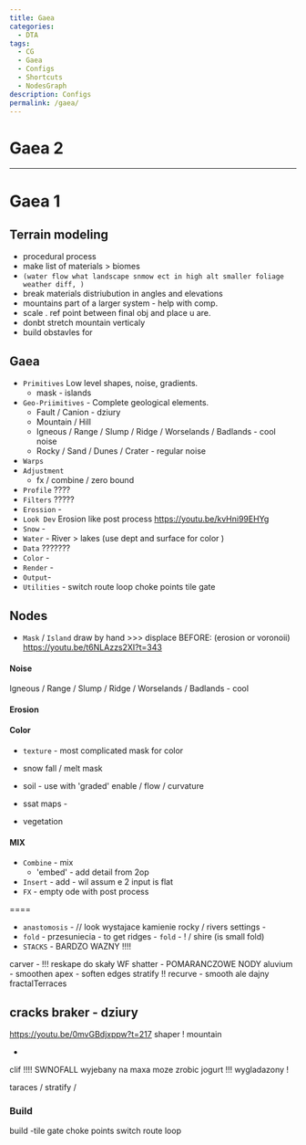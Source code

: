 ```yaml
---
title: Gaea
categories:
  - DTA
tags:
  - CG
  - Gaea
  - Configs
  - Shortcuts
  - NodesGraph
description: Configs
permalink: /gaea/
---
```




# Gaea 2








-------------

# Gaea 1
##  Terrain modeling
- procedural process
- make list of materials > biomes
- `(water flow what landscape snmow ect in high alt smaller foliage weather diff, )`
- break materials distriubution in angles and elevations
- mountains part of a larger system - help with comp.
- scale . ref point between final obj and place u are.
- donbt stretch mountain verticaly
- build obstavles for


## Gaea
- `Primitives` Low level shapes, noise, gradients.
    - mask   - islands
- `Geo-Priimitives` - Complete geological elements.
    - Fault / Canion - dziury
    - Mountain / Hill
    - Igneous / Range / Slump / Ridge / Worselands / Badlands - cool noise
    - Rocky / Sand / Dunes / Crater - regular noise
- `Warps`
- `Adjustment`
    - fx / combine / zero bound
- `Profile` ????
- `Filters` ?????
- `Erossion` -
- `Look Dev` Erosion like post process https://youtu.be/kvHni99EHYg
- `Snow` -
- `Water` - River > lakes (use dept and surface for color )
- `Data` ???????
- `Color` -
- `Render` -
- `Output`-
- `Utilities` - switch route loop choke points tile gate


## Nodes
- `Mask` / `Island` draw by hand >>> displace BEFORE: (erosion or voronoii) https://youtu.be/t6NLAzzs2XI?t=343

#### Noise
Igneous / Range / Slump / Ridge / Worselands / Badlands - cool

#### Erosion

#### Color
- `texture` - most complicated mask for color
- snow fall / melt mask
- soil - use with 'graded' enable  / flow / curvature

- ssat maps  -
- vegetation

#### MIX
- `Combine` - mix  
   - 'embed' - add detail from 2op
- `Insert` - add - wil assum e 2 input is flat  
- `FX` - empty ode with post process

====
- `anastomosis` - // look wystajace kamienie rocky  / rivers settings -
- `fold` - przesuniecia - to get ridges - `fold` - !  / shire (is small fold)
- `STACKS` - BARDZO WAZNY !!!!


carver - !!! reskape do skały WF
shatter - POMARANCZOWE NODY
aluvium - smoothen
apex - soften edges
stratify !!
recurve - smooth ale dajny
fractalTerraces

cracks
braker - dziury
-
https://youtu.be/0mvGBdjxppw?t=217
shaper ! mountain


-

clif !!!!
SWNOFALL wyjebany na maxa moze zrobic jogurt !!! wygladazony !

taraces / stratify /


### Build
build -tile gate
choke points
switch
route
loop
